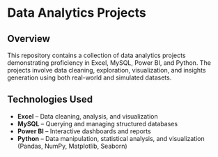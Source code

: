 # Data Analytics Projects

## Overview
This repository contains a collection of data analytics projects demonstrating proficiency in Excel, MySQL, Power BI, and Python. The projects involve data cleaning, exploration, visualization, and insights generation using both real-world and simulated datasets.

## Technologies Used
- **Excel** – Data cleaning, analysis, and visualization
- **MySQL** – Querying and managing structured databases
- **Power BI** – Interactive dashboards and reports
- **Python** – Data manipulation, statistical analysis, and visualization (Pandas, NumPy, Matplotlib, Seaborn)
